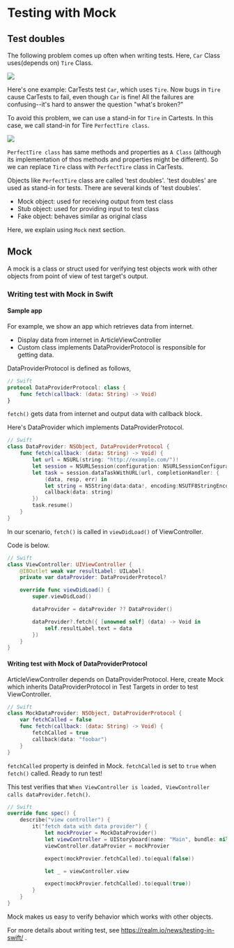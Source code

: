 # Testing with Mock

## Test doubles

The following problem comes up often when writing tests. Here, `Car` Class uses(depends on) `Tire` Class.

![](https://github.com/Quick/Assets/blob/master/Screenshots/TestUsingMock_BusesA.png)

Here's one example: CarTests test `Car`, which uses `Tire`. Now bugs in `Tire` cause CarTests to fail, even though `Car` is fine!
All the failures are confusing--it's hard to answer the question "what's broken?"

To avoid this problem, we can use a stand-in for `Tire` in Cartests. In this case, we call stand-in for Tire `PerfectTire class`.

![](https://github.com/Quick/Assets/blob/master/Screenshots/TestUsingMock_BusesAmock.png)

`PerfectTire class` has same methods and properties as `A Class` (although its implementation of thos methods and properties might be different). So we can replace `Tire` class with `PerfectTire` class in CarTests.

Objects like `PerfectTire` class are called 'test doubles'. 'test doubles' are used as stand-in for tests.
There are several kinds of 'test doubles'.

- Mock object: used for receiving output from test class
- Stub object: used for providing input to test class
- Fake object: behaves similar as original class

Here, we explain using `Mock` next section.

## Mock

A mock is a class or struct used for verifying test objects work with other objects from point of view of test target's output.

### Writing test with Mock in Swift

#### Sample app

For example, we show an app which retrieves data from internet.

* Display data from internet in ArticleViewController
* Custom class implements DataProviderProtocol is responsible for getting data.

DataProviderProtocol is defined as follows,

```swift
// Swift
protocol DataProviderProtocol: class {
    func fetch(callback: (data: String) -> Void)
}
```
`fetch()` gets data from internet and output data with callback block.

Here's DataProvider which implements DataProviderProtocol.

```swift
// Swift
class DataProvider: NSObject, DataProviderProtocol {
    func fetch(callback: (data: String) -> Void) {
        let url = NSURL(string: "http://example.com/")!
        let session = NSURLSession(configuration: NSURLSessionConfiguration.defaultSessionConfiguration())
        let task = session.dataTaskWithURL(url, completionHandler: {
            (data, resp, err) in
            let string = NSString(data:data!, encoding:NSUTF8StringEncoding) as! String
            callback(data: string)
        })
        task.resume()
    }
}
```
In our scenario, `fetch()` is called in `viewDidLoad()` of ViewController.

Code is below.

```swift
// Swift
class ViewController: UIViewController {
    @IBOutlet weak var resultLabel: UILabel!
    private var dataProvider: DataProviderProtocol?

    override func viewDidLoad() {
        super.viewDidLoad()

        dataProvider = dataProvider ?? DataProvider()

        dataProvider?.fetch({ [unowned self] (data) -> Void in
            self.resultLabel.text = data
        })
    }
}
```

#### Writing test with Mock of DataProviderProtocol

ArticleViewController depends on DataProviderProtocol.
Here, create Mock which inherits DataProviderProtocol in Test Targets in order to test ViewController.

```swift
// Swift
class MockDataProvider: NSObject, DataProviderProtocol {
    var fetchCalled = false
    func fetch(callback: (data: String) -> Void) {
        fetchCalled = true
        callback(data: "foobar")
    }
}
```

`fetchCalled` property is deinfed in Mock. `fetchCalled` is set to `true` when `fetch()` called.
Ready to run test!

This test verifies that `When ViewController is loaded, ViewController calls dataProvider.fetch()`.

```swift
// Swift
override func spec() {
    describe("view controller") {
        it("fetch data with data provider") {
            let mockProvier = MockDataProvider()
            let viewController = UIStoryboard(name: "Main", bundle: nil).instantiateViewControllerWithIdentifier("ViewController") as! ViewController
            viewController.dataProvier = mockProvier

            expect(mockProvier.fetchCalled).to(equal(false))

            let _ = viewController.view

            expect(mockProvier.fetchCalled).to(equal(true))
        }
    }
}
```

Mock makes us easy to verify behavior which works with other objects.

For more details about writing test, see https://realm.io/news/testing-in-swift/ .

